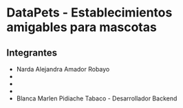 # DataPets - Establecimientos amigables para mascotas

## Integrantes

- Narda Alejandra Amador Robayo
-
-
-
- Blanca Marlen Pidiache Tabaco - Desarrollador Backend
